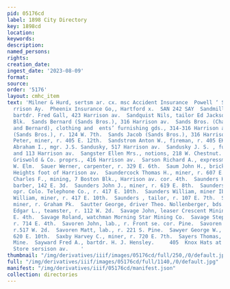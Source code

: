 ```yaml
---
pid: 05176cd
label: 1898 City Directory
key: 1898cd
location: 
keywords: 
description: 
named_persons: 
rights: 
creation_date: 
ingest_date: '2023-08-09'
format: 
source: 
order: '5176'
layout: cmhc_item
text: 'Milner & Hurd, sertsm ar. cx. msc Accident Insurance  Powell ‘ Smith, Agts,  514
  rrison Ay.  Pheenix Insurance Go,, Hartford x.  SAN 242 SAY  Sandmiller Conrad,
  bartdr. Fred Gall, 423 Harrison av.  Sandquist Nils, tailor Ed Jackson, r. Clarendon
  Blk.  Sands Bernard (Sands Bros.), 316 Harrison av.  Sands Bros. (Charles, Jacob
  and Bernard), clothing and  ents’ furnishing gds., 314-316 Harrison av.  Sands Charles
  (Sands Bros.), r. 124 W. 7th.  Sands Jacob (Sands Bros.), 316 Harrison av.  Sands
  Peter, miner, r. 405 E. 12th.  Sandstrom Anton W., fireman, r. 405 EK. 6th.  Sandusky
  Abraham I., mgr. J.S. Sandusky, 517 Harrison av.  Sandusky J. S. , furniture, 517
  and 113 Harrison av.  Sangster Ellen Mrs., notions, 218 W. Chestnut.  SARATOGA CLUB,
  Griswold & Co. proprs., 416 Harrison av.  Sarson Richard A., expressman, r. 204
  W. Elm.  Sauer Werner, carpenter, r. 329 E. 6th.  Saum John H., bricklayer, r. Brooklyn
  Heights foot of Harrison av.  Saundercock Thomas H., miner, r. 607 E. 10th.  Saunders
  Charles F., mining, 7 Boston Blk., Harrison av. cor. 4th.  Saunders Harvey, col’d,
  barber, 142 E. 3d.  Saunders John J., miner, r. 619 E. 8th.  Saunders Laura Miss,
  opr. Colo. Telephone Co., r. 417 E. 10th.  Saunders William, miner Ibex Mining Co.  Saunders
  William, miner, r. 417 E. 10th.  Saunders , tailor, r. 107 E. 7th.  Saundry William,
  miner, r. Graham Pk.  Sautter George, driver Theo. Nollenberger, bds. 1311 N. Poplar.  Savage
  Edgar L., teamster, r. 112 W. 2d.  Savage John, leaser Crescent Mining Co., r. 714
  E. 4th.  Savage Roland, watchman Morning Star Mining Co.  Savage Stephen, miner,
  r. 714 E. 4th.  Savoren John, lab., r. Front se. cor. Pine.  Savoren Joseph, lab.,
  r.517 W. 2d.  Savoren Matt, lab., r. 221 S. Pine.  Sawyer George W., blksmith, r.
  620 E. 10th.  Saxby Harvey C., miner, r. 720 E. 7th.  Sayers Thomas, engineer Sedalia
  Mine.  Sayward Fred A., bartdr. H. J. Hensley.     405  Knox Hats at Hayden’s Clothing
  Store sersison av.    '
thumbnail: "/img/derivatives/iiif/images/05176cd/full/250,/0/default.jpg"
full: "/img/derivatives/iiif/images/05176cd/full/1140,/0/default.jpg"
manifest: "/img/derivatives/iiif/05176cd/manifest.json"
collection: directories
---
```

